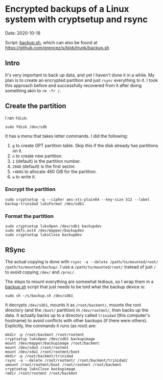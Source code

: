 
# Encrypted backups of a Linux system with cryptsetup and rsync

Date: 2020-10-18

Script: [backup.sh](backup.sh), which can also be found at https://github.com/grencez/s/blob/trunk/backup.sh

## Intro

It's very important to back up data, and yet I haven't done it in a while.
My plan is to create an encrypted partition and just `rsync` everything to it.
I took this approach before and successfully recovered from it after doing something akin to `rm -fr /`.

## Create the partition

I ran `fdisk`:

```shell
sudo fdisk /dev/sdb
```

It has a menu that takes letter commands. I did the following:

1. `g` to create GPT partition table. Skip this if the disk already has partitions on it.
1. `n` to create new partition.
  1. `1` (default) is the partition number.
  1. `2048` (default) is the first sector.
  1. `+460G` to allocate 460 GiB for the partition.
1. `w` to write it.

### Encrypt the partition

```shell
sudo cryptsetup -q --cipher aes-xts-plain64 --key-size 512 --label backup-trinidad luksFormat /dev/sdb1
```

### Format the partition

```shell
sudo cryptsetup luksOpen /dev/sdb1 backupdev
sudo mkfs.ext4 /dev/mapper/backupdev
sudo cryptsetup luksClose backupdev
```

## RSync

The actual copying is done with `rsync -a --delete /path/to/mounted/root/ /path/to/mounted/backup/`.
I use a `/path/to/mounted/root/` instead of just `/` to avoid copying `/dev/` and `/proc/`.

The steps to mount everything are somewhat tedious, so I wrap them in a [backup.sh](backup.sh) script that just needs to be told what the backup device is:

```shell
sudo sh ~/s/backup.sh /dev/sdb1
```

It decrypts `/dev/sdb1`, mounts it as `/root/backmnt/`, mounts the root directory (and the `/boot/` partition) in `/dev/rootmnt/`, then backs up the data.
It actually backs up to a directory called `trinidad` (this computer's hostname) to avoid conflicts with other backups (if there were others).
Explicitly, the commands it runs (as root) are:

```shell
mkdir -p /root/backmnt /root/rootmnt
cryptsetup luksOpen /dev/sdb1 backupimage
mount /dev/mapper/backupimage /root/backmnt
mount /dev/sda3 /root/rootmnt
mount /dev/sda1 /root/rootmnt/boot
mkdir -p /root/backmnt/trinidad
rsync -a --delete /root/rootmnt/ /root/backmnt/trinidad/
umount /root/rootmnt/boot /root/rootmnt /root/backmnt
cryptsetup luksClose backupimage
rmdir /root/rootmnt /root/backmnt
```

